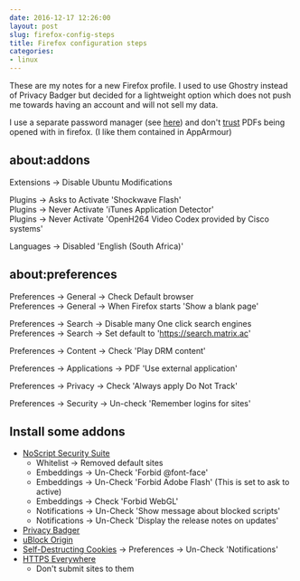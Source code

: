 ```yaml
---
date: 2016-12-17 12:26:00
layout: post
slug: firefox-config-steps
title: Firefox configuration steps
categories:
- linux
---
```

These are my notes for a  new Firefox profile. I used to use Ghostry instead of Privacy Badger but decided for a lightweight option which does not push me towards having an account and will not sell my data.

I use a separate password manager (see [here](https://nationpigeon.com/leaving-keepass-for-pass/)) and don't [trust](https://hotforsecurity.bitdefender.com/blog/how-a-boobytrapped-pdf-file-could-exploit-your-chrome-browser-and-its-not-adobes-fault-14122.html) PDFs being opened with in firefox. (I like them contained in AppArmour)

## about:addons

Extensions -> Disable Ubuntu Modifications  

Plugins -> Asks to Activate 'Shockwave Flash'  
Plugins -> Never Activate 'iTunes Application Detector'  
Plugins -> Never Activate 'OpenH264 Video Codex provided by Cisco systems'  

Languages -> Disabled 'English (South Africa)'  

## about:preferences 

Preferences -> General -> Check Default browser  
Preferences -> General -> When Firefox starts 'Show a blank page'  

Preferences -> Search -> Disable many One click search engines  
Preferences -> Search -> Set default to 'https://search.matrix.ac'  

Preferences -> Content -> Check 'Play DRM content'  

Preferences -> Applications -> PDF 'Use external application'  

Preferences -> Privacy -> Check 'Always apply Do Not Track'  

Preferences -> Security -> Un-check 'Remember logins for sites'  


## Install some addons

- [NoScript Security Suite](https://addons.mozilla.org/en-US/firefox/addon/noscript) 
	- Whitelist -> Removed default sites
	- Embeddings -> Un-Check 'Forbid @font-face'
	- Embeddings -> Un-Check 'Forbid Adobe Flash' (This is set to ask to active)
	- Embeddings -> Check 'Forbid WebGL'
	- Notifications -> Un-Check 'Show message about blocked scripts' 
	- Notifications -> Un-Check 'Display the release notes on updates' 
- [Privacy Badger](https://addons.mozilla.org/en-US/firefox/addon/privacy-badger17)
- [uBlock Origin](https://addons.mozilla.org/en-US/firefox/addon/ublock-origin/)
- [Self-Destructing Cookies](https://addons.mozilla.org/en-US/firefox/addon/self-destructing-cookies)
	-> Preferences -> Un-Check 'Notifications'
- [HTTPS Everywhere](https://addons.mozilla.org/en-US/firefox/addon/https-everywhere)
	- Don't submit sites to them
